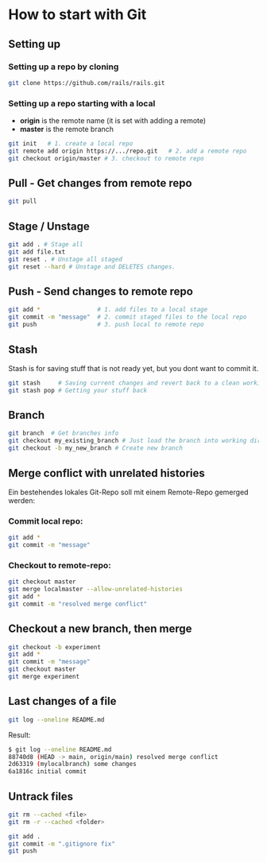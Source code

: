 # How to start with Git

## Setting up

### Setting up a repo by cloning

```bash
git clone https://github.com/rails/rails.git
```

### Setting up a repo starting with a local

- **origin** is the remote name (it is set with adding a remote)
- **master** is the remote branch

```bash
git init   # 1. create a local repo
git remote add origin https://.../repo.git   # 2. add a remote repo
git checkout origin/master # 3. checkout to remote repo
```


## Pull - Get changes from remote repo
```bash
git pull
```

## Stage / Unstage
```bash
git add . # Stage all
git add file.txt
git reset . # Unstage all staged
git reset --hard # Unstage and DELETES changes.
```


## Push - Send changes to remote repo
```bash
git add *                # 1. add files to a local stage
git commit -m "message"  # 2. commit staged files to the local repo
git push                 # 3. push local to remote repo
```

## Stash
Stash is for saving stuff that is not ready yet, but you dont want to commit it.
```bash
git stash     # Saving current changes and revert back to a clean working directory
git stash pop # Getting your stuff back
```

## Branch

```bash
git branch  # Get branches info
git checkout my_existing_branch # Just load the branch into working directory
git checkout -b my_new_branch # Create new branch
```

## Merge conflict with unrelated histories
Ein bestehendes lokales Git-Repo soll mit einem Remote-Repo gemerged werden:

### Commit local repo:
```bash
git add *
git commit -m "message"
```

### Checkout to remote-repo:
```bash
git checkout master
git merge localmaster --allow-unrelated-histories
git add *
git commit -m "resolved merge conflict"
```

## Checkout a new branch, then merge
```bash
git checkout -b experiment
git add *
git commit -m "message"
git checkout master
git merge experiment
```



## Last changes of a file

```bash
git log --oneline README.md
```

Result:
```bash
$ git log --oneline README.md
88740d8 (HEAD -> main, origin/main) resolved merge conflict
2d63319 (mylocalbranch) some changes
6a1816c initial commit
```


## Untrack files

```bash
git rm --cached <file>
git rm -r --cached <folder>

git add .
git commit -m ".gitignore fix"
git push
```
